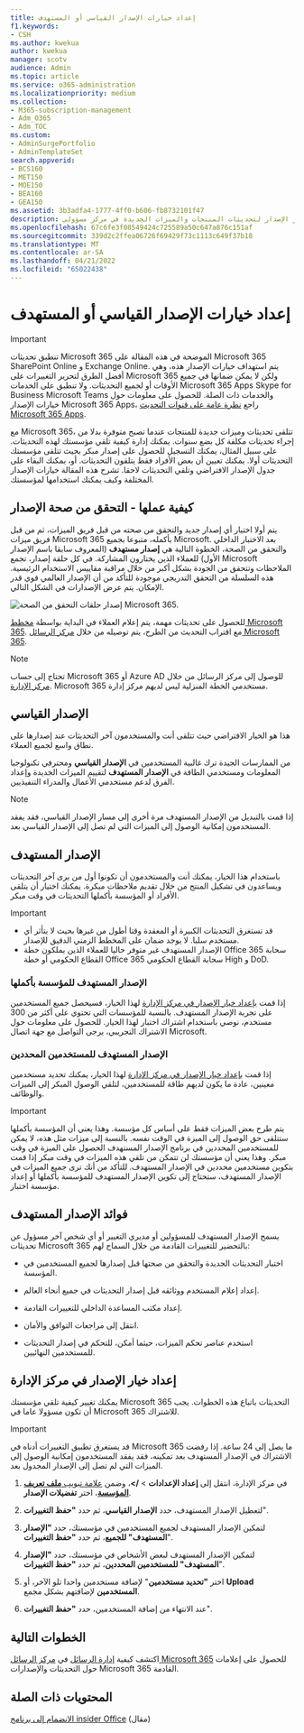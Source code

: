```yaml
---
title: إعداد خيارات الإصدار القياسي أو المستهدف
f1.keywords:
- CSH
ms.author: kwekua
author: kwekua
manager: scotv
audience: Admin
ms.topic: article
ms.service: o365-administration
ms.localizationpriority: medium
ms.collection:
- M365-subscription-management
- Adm_O365
- Adm_TOC
ms.custom:
- AdminSurgePortfolio
- AdminTemplateSet
search.appverid:
- BCS160
- MET150
- MOE150
- BEA160
- GEA150
ms.assetid: 3b3adfa4-1777-4ff0-b606-fb8732101f47
description: تعرف على كيفية إعداد خيار الإصدار لتحديثات المنتجات والميزات الجديدة في مركز مسؤولي Microsoft 365.
ms.openlocfilehash: 67c6fe3f08549424c725589a50c647a876c151af
ms.sourcegitcommit: 339d2c2ffea06726f69429f73c1113c649f37b18
ms.translationtype: MT
ms.contentlocale: ar-SA
ms.lasthandoff: 04/21/2022
ms.locfileid: "65022438"
---
```

# <a name="set-up-the-standard-or-targeted-release-options"></a>إعداد خيارات الإصدار القياسي أو المستهدف

> [!IMPORTANT]
> تنطبق تحديثات Microsoft 365 الموضحة في هذه المقالة على Microsoft 365 SharePoint Online و Exchange Online. يتم استهداف خيارات الإصدار هذه، وهي أفضل الطرق لتحرير التغييرات على Microsoft 365 ولكن لا يمكن ضمانها في جميع الأوقات أو لجميع التحديثات. ولا تنطبق على الخدمات Microsoft 365 Apps Skype for Business Microsoft Teams والخدمات ذات الصلة. للحصول على معلومات حول خيارات الإصدار Microsoft 365 Apps، راجع [نظرة عامة على قنوات التحديث Microsoft 365 Apps](/deployoffice/overview-update-channels).

مع Microsoft 365، تتلقى تحديثات وميزات جديدة للمنتجات عندما تصبح متوفرة بدلا من إجراء تحديثات مكلفة كل بضع سنوات. يمكنك إدارة كيفية تلقي مؤسستك لهذه التحديثات. على سبيل المثال، يمكنك التسجيل للحصول على إصدار مبكر بحيث تتلقى مؤسستك التحديثات أولا. يمكنك تعيين أن بعض الأفراد فقط يتلقون التحديثات. أو، يمكنك البقاء على جدول الإصدار الافتراضي وتلقي التحديثات لاحقا. تشرح هذه المقالة خيارات الإصدار المختلفة وكيف يمكنك استخدامها لمؤسستك.

## <a name="how-it-works---release-validation"></a>كيفية عملها - التحقق من صحة الإصدار

يتم أولا اختبار أي إصدار جديد والتحقق من صحته من قبل فريق الميزات، ثم من قبل فريق ميزات Microsoft 365 بأكمله، متبوعا بجميع Microsoft. بعد الاختبار الداخلي والتحقق من الصحة، الخطوة التالية هي **إصدار مستهدف** (المعروف سابقا باسم الإصدار الأول) للعملاء الذين يختارون المشاركة. في كل حلقة إصدار، تجمع Microsoft الملاحظات وتتحقق من الجودة بشكل أكبر من خلال مراقبة مقاييس الاستخدام الرئيسية. هذه السلسلة من التحقق التدريجي موجودة للتأكد من أن الإصدار العالمي قوي قدر الإمكان. يتم عرض الإصدارات في الشكل التالي. 
  
![إصدار حلقات التحقق من الصحة Microsoft 365.](../../media/73611ed3-2d8c-4e7b-8074-9f03b239f9ed.png)
  
للحصول على تحديثات مهمة، يتم إعلام العملاء في البداية بواسطة [مخطط Microsoft 365](https://products.office.com/business/office-365-roadmap). مع اقتراب التحديث من الطرح، يتم توصيله من خلال [مركز الرسائل Microsoft 365](https://admin.microsoft.com/Adminportal/Home?source=applauncher#/MessageCenter).

> [!NOTE]
> تحتاج إلى حساب Microsoft 365 أو Azure AD للوصول إلى مركز الرسائل من خلال [مركز الإدارة](/office365/admin/admin-overview/about-the-admin-center). Microsoft 365 مستخدمي الخطة المنزلية ليس لديهم مركز إدارة.

## <a name="standard-release"></a>الإصدار القياسي

هذا هو الخيار الافتراضي حيث تتلقى أنت والمستخدمون آخر التحديثات عند إصدارها على نطاق واسع لجميع العملاء.
  
من الممارسات الجيدة ترك غالبية المستخدمين في **الإصدار القياسي** ومحترفي تكنولوجيا المعلومات ومستخدمي الطاقة في **الإصدار المستهدف** لتقييم الميزات الجديدة وإعداد الفرق لدعم مستخدمي الأعمال والمدراء التنفيذيين. 
  
> [!NOTE]
> إذا قمت بالتبديل من الإصدار المستهدف مرة أخرى إلى مسار الإصدار القياسي، فقد يفقد المستخدمون إمكانية الوصول إلى الميزات التي لم تصل إلى الإصدار القياسي بعد. 
  
## <a name="targeted-release"></a>الإصدار المستهدف

باستخدام هذا الخيار، يمكنك أنت والمستخدمون أن تكونوا أول من يرى آخر التحديثات ويساعدون في تشكيل المنتج من خلال تقديم ملاحظات مبكرة. يمكنك اختيار أن يتلقى الأفراد أو المؤسسة بأكملها التحديثات في وقت مبكر.
  
> [!IMPORTANT]
> - قد تستغرق التحديثات الكبيرة أو المعقدة وقتا أطول من غيرها بحيث لا يتأثر أي مستخدم سلبا. لا يوجد ضمان على المخطط الزمني الدقيق للإصدار.
> - الإصدار المستهدف غير متوفر حاليا للعملاء الذين يملكون خطة Office 365 سحابة القطاع الحكومي أو خطة Office 365 سحابة القطاع الحكومي High و DoD.
  
### <a name="targeted-release-for-entire-organization"></a>الإصدار المستهدف للمؤسسة بأكملها

إذا قمت [بإعداد خيار الإصدار في مركز الإدارة](#set-up-the-release-option-in-the-admin-center) لهذا الخيار، فسيحصل جميع المستخدمين على تجربة الإصدار المستهدف. بالنسبة للمؤسسات التي تحتوي على أكثر من 300 مستخدم، نوصي باستخدام اشتراك اختبار لهذا الخيار. للحصول على معلومات حول الاشتراك التجريبي، يرجى التواصل مع جهة اتصال Microsoft. 
  
### <a name="targeted-release-for-selected-users"></a>الإصدار المستهدف للمستخدمين المحددين

إذا قمت [بإعداد خيار الإصدار في مركز الإدارة](#set-up-the-release-option-in-the-admin-center) لهذا الخيار، يمكنك تحديد مستخدمين معينين، عادة ما يكون لديهم طاقة للمستخدمين، لتلقي الوصول المبكر إلى الميزات والوظائف.

> [!IMPORTANT]
> يتم طرح بعض الميزات فقط على أساس كل مؤسسة. وهذا يعني أن المؤسسة بأكملها ستتلقى حق الوصول إلى الميزة في الوقت نفسه. بالنسبة إلى ميزات مثل هذه، لا يمكن للمستخدمين المحددين في برنامج الإصدار المستهدف الحصول على الميزة في وقت مبكر. وهذا يعني أن مؤسستك لن تتمكن من تلقي هذه الميزات في وقت مبكر إذا قمت بتكوين مستخدمين محددين في الإصدار المستهدف. للتأكد من أنك ترى جميع الميزات في الإصدار المستهدف، ستحتاج إلى تكوين الإصدار المستهدف للمؤسسة بأكملها أو إعداد مؤسسة اختبار.
  
## <a name="benefits-of-targeted-release"></a>فوائد الإصدار المستهدف

يسمح الإصدار المستهدف للمسؤولين أو مديري التغيير أو أي شخص آخر مسؤول عن تحديثات Microsoft 365 بالتحضير للتغييرات القادمة من خلال السماح لهم:
  
- اختبار التحديثات الجديدة والتحقق من صحتها قبل إصدارها لجميع المستخدمين في المؤسسة.
    
- إعداد إعلام المستخدم ووثائقه قبل إصدار التحديثات في جميع أنحاء العالم.
    
- إعداد مكتب المساعدة الداخلي للتغييرات القادمة.
    
- انتقل إلى مراجعات التوافق والأمان.
    
- استخدم عناصر تحكم الميزات، حيثما أمكن، للتحكم في إصدار التحديثات للمستخدمين النهائيين.
    
## <a name="set-up-the-release-option-in-the-admin-center"></a>إعداد خيار الإصدار في مركز الإدارة

يمكنك تغيير كيفية تلقي مؤسستك Microsoft 365 التحديثات باتباع هذه الخطوات. يجب أن تكون مسؤولا عاما في Microsoft 365 للاشتراك.
  
> [!IMPORTANT]
> قد يستغرق تطبيق التغييرات أدناه في Microsoft 365 ما يصل إلى 24 ساعة. إذا رفضت الاشتراك في الإصدار المستهدف بعد تمكينه، فقد يفقد المستخدمون إمكانية الوصول إلى الميزات التي لم تصل إلى الإصدار المجدول بعد. 
  
1. في مركز الإدارة، انتقل إلى **إعداد الإعدادات** > **/>**، وضمن <a href="https://go.microsoft.com/fwlink/p/?linkid=2067339" target="_blank">علامة تبويب **ملف تعريف المؤسسة**</a>، اختر **تفضيلات الإصدار**.

5. لتعطيل الإصدار المستهدف، حدد **الإصدار القياسي**، ثم حدد **"حفظ التغييرات**". 
    
6. لتمكين الإصدار المستهدف لجميع المستخدمين في مؤسستك، حدد **"الإصدار المستهدف" للجميع**، ثم حدد **"حفظ التغييرات**". 
    
7. لتمكين الإصدار المستهدف لبعض الأشخاص في مؤسستك، حدد **"الإصدار المستهدف" للمستخدمين المحددين**، ثم حدد **"حفظ التغييرات**". 
    
8. اختر **"تحديد مستخدمين**" لإضافة مستخدمين واحدا تلو الآخر، أو **Upload المستخدمين** لإضافتهم بشكل مجمع.
    
9. عند الانتهاء من إضافة المستخدمين، حدد **"حفظ التغييرات**".
  
## <a name="next-steps"></a>الخطوات التالية

اكتشف كيفية [إدارة الرسائل](/office365/admin/manage/message-center) في [مركز الرسائل Microsoft 365](https://admin.microsoft.com/Adminportal/Home?source=applauncher#/MessageCenter) للحصول على إعلامات حول التحديثات والإصدارات Microsoft 365 القادمة.

## <a name="related-content"></a>المحتويات ذات الصلة

[الانضمام إلى برنامج insider Office](https://insider.office.com/join/windows) (مقال)
